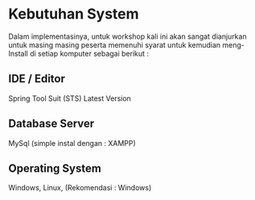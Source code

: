 # Kebutuhan System

Dalam implementasinya, untuk workshop kali ini akan sangat dianjurkan untuk masing masing peserta memenuhi syarat untuk kemudian meng-Install di setiap komputer sebagai berikut :

## IDE / Editor

Spring Tool Suit \(STS\) Latest Version

## Database Server

MySql \(simple instal dengan : XAMPP\)

## Operating System

Windows, Linux, \(Rekomendasi : Windows\)

